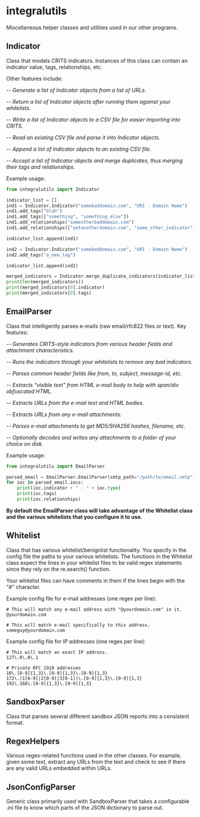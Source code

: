 # integralutils
Miscellaneous helper classes and utilities used in our other programs.

## Indicator
Class that models CRITS indicators. Instances of this class can contain an indicator value, tags, relationships, etc.

Other features include:

-- *Generate a list of Indicator objects from a list of URLs.*

-- *Return a list of Indicator objects after running them against your whitelists.*

-- *Write a list of Indicator objects to a CSV file for easier importing into CRITS.*

-- *Read an existing CSV file and parse it into Indicator objects.*

-- *Append a list of Indicator objects to an existing CSV file.*

-- *Accept a list of Indicator objects and merge duplicates, thus merging their tags and relationships.*

Example usage:

```python
from integralutils import Indicator

indicator_list = []
ind1 = Indicator.Indicator("somebaddomain.com", "URI - Domain Name")
ind1.add_tags("blah")
ind1.add_tags(["something", "something_else"])
ind1.add_relationships("someotherbaddomain.com")
ind1.add_relationships(["yetanotherdomain.com", "some_other_indicator"])

indicator_list.append(ind1)

ind2 = Indicator.Indicator("somebaddomain.com", "URI - Domain Name")
ind2.add_tags("a_new_tag")

indicator_list.append(ind2)

merged_indicators = Indicator.merge_duplicate_indicators(indicator_list)
print(len(merged_indicators))
print(merged_indicators[0].indicator)
print(merged_indicators[0].tags)
```

## EmailParser
Class that intelligently parses e-mails (raw email/rfc822 files or text). Key features:

-- *Generates CRITS-style indicators from various header fields and attachment characteristics.*

-- *Runs the indicators through your whitelists to remove any bad indicators.*

-- *Parses common header fields like from, to, subject, message-id, etc.*

-- *Extracts "visible text" from HTML e-mail body to help with span/div obfuscated HTML.*

-- *Extracts URLs from the e-mail text and HTML bodies.*

-- *Extracts URLs from any e-mail attachments.*

-- *Parses e-mail attachments to get MD5/SHA256 hashes, filename, etc.*

-- *Optionally decodes and writes any attachments to a folder of your choice on disk.*

Example usage:

```python
from integralutils import EmailParser

parsed_email = EmailParser.EmailParser(smtp_path="/path/to/email.smtp")
for ioc in parsed_email.iocs:
    print(ioc.indicator + " - " + ioc.type)
    print(ioc.tags)
    print(ioc.relationships)
```

**By default the EmailParser class will take advantage of the Whitelist class
and the various whitelists that you configure it to use.**

## Whitelist
Class that has various whitelist/benignlist functionality. You specify in the config
file the paths to your various whitelists. The functions in the Whitelist class expect
the lines in your whitelist files to be valid regex statements since they rely on the
re.search() function.

Your whitelist files can have comments in them if the lines begin with the "#" character.

Example config file for e-mail addresses (one regex per line):
```
# This will match any e-mail address with "@yourdomain.com" in it.
@yourdomain.com

# This will match e-mail specifically to this address.
someguy@yourdomain.com
```

Example config file for IP addresses (one regex per line):
```
# This will match an exact IP address.
127\.0\.0\.1

# Private RFC 1918 addresses
10\.[0-9]{1,3}\.[0-9]{1,3}\.[0-9]{1,3}
172\.(1[6-9]|2[0-9]|3[0-1])\.[0-9]{1,3}\.[0-9]{1,3}
192\.168\.[0-9]{1,3}\.[0-9]{1,3}
```

## SandboxParser
Class that parses several different sandbox JSON reports into a consistent format.

## RegexHelpers
Various regex-related functions used in the other classes. For example, given
some text, extract any URLs from the text and check to see if there are any
valid URLs embedded within URLs.

## JsonConfigParser
Generic class primarily used with SandboxParser that takes a configurable .ini
file to know which parts of the JSON dictionary to parse out.